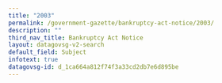 ```yaml
---
title: "2003"
permalink: /government-gazette/bankruptcy-act-notice/2003/
description: ""
third_nav_title: Bankruptcy Act Notice
layout: datagovsg-v2-search
default_field: Subject
infotext: true
datagovsg-id: d_1ca664a812f74f3a33cd2db7e6d895be
---
```

